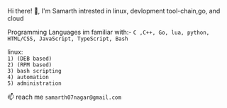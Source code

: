 Hi there! 👋, I'm Samarth intrested in linux, devlopment tool-chain,go, and cloud  

Programming Languages im familiar with:- `C ,C++, Go, lua, python, HTML/CSS, JavaScript, TypeScript, Bash`

linux:\
        `1) (DEB based)`\
        `2) (RPM based)`\
        `3) bash scripting `\
        `4) automation `\
        `5) administration`
  
📫  reach me `samarth07nagar@gmail.com`
